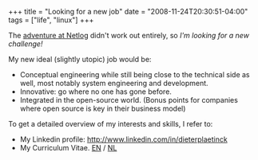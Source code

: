 +++
title = "Looking for a new job"
date = "2008-11-24T20:30:51-04:00"
tags = ["life", "linux"]
+++
<p>The <a href="/i_just_became_a_system_and_network_architect">adventure at Netlog</a> didn't work out entirely, so <em>I'm looking for a new challenge!</em></p>

<p>My new ideal (slightly utopic) job would be:</p>

<ul>

<li>Conceptual engineering while still being close to the technical side as well, most notably system engineering and development.</li>

<li>Innovative: go where no one has gone before.

<li>Integrated in the open-source world.  (Bonus points for companies where open source is key in their business model)</li>

<p><!-- Either nearby (East Flanders, preferably the Ghent area), or far enough/international to not have travelling/i move /... -->

</ul>

<p>To get a detailed overview of my interests and skills, I refer to:</p>

<ul>

<li>My Linkedin profile: <a href="http://www.linkedin.com/in/dieterplaetinck">http://www.linkedin.com/in/dieterplaetinck</a></li>

<li>My Curriculum Vitae. <a href="/files/curriculumvitae-dieter-plaetinck-2008-11-24-EN.pdf">EN</a> / <a href="/files/curriculumvitae-dieter-plaetinck-2008-11-24-NL.pdf">NL</a> </li>

</ul>

<p><!-- Interested parties can get reference contact information at my previous employer on request. --></p>
